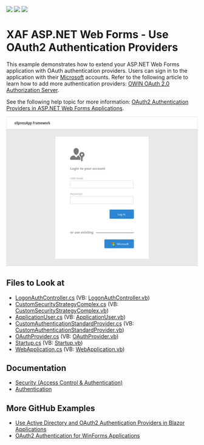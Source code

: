 <!-- default badges list -->
![](https://img.shields.io/endpoint?url=https://codecentral.devexpress.com/api/v1/VersionRange/128594415/20.2.5%2B)
[![](https://img.shields.io/badge/Open_in_DevExpress_Support_Center-FF7200?style=flat-square&logo=DevExpress&logoColor=white)](https://supportcenter.devexpress.com/ticket/details/T535280)
[![](https://img.shields.io/badge/📖_How_to_use_DevExpress_Examples-e9f6fc?style=flat-square)](https://docs.devexpress.com/GeneralInformation/403183)
<!-- default badges end -->

# XAF ASP.NET Web Forms - Use OAuth2 Authentication Providers

This example demonstrates how to extend your ASP.NET Web Forms application with OAuth authentication providers. Users can sign in to the application with their [Microsoft](https://docs.microsoft.com/en-us/aspnet/core/security/authentication/social/microsoft-logins) accounts. Refer to the following article to learn how to add more authentication providers: [OWIN OAuth 2.0 Authorization Server](https://docs.microsoft.com/en-us/aspnet/aspnet/overview/owin-and-katana/owin-oauth-20-authorization-server).

See the following help topic for more information: [OAuth2 Authentication Providers in ASP.NET Web Forms Applications](https://docs.devexpress.com/eXpressAppFramework/403582/data-security-and-safety/security-system/authentication/oauth2-authentication-providers-in-web-forms-applications).

![The extended login form](./media/LogonPageWithOAuthProviders.png)

<!-- default file list -->
## Files to Look at

* [LogonAuthController.cs](./CS/MySolution.Module.Web/Controllers/LogonAuthController.cs) (VB: [LogonAuthController.vb](./VB/MySolution.Module.Web/Controllers/LogonAuthController.vb))
* [CustomSecurityStrategyComplex.cs](./CS/MySolution.Module.Web/Security/CustomSecurityStrategyComplex.cs) (VB: [CustomSecurityStrategyComplex.vb](./VB/MySolution.Module.Web/Security/CustomSecurityStrategyComplex.vb))
* [ApplicationUser.cs](./CS/MySolution.Module/BusinessObjects/ApplicationUser.cs) (VB: [ApplicationUser.vb](./VB/MySolution.Module/BusinessObjects/ApplicationUser.vb))
* [CustomAuthenticationStandardProvider.cs](./CS/MySolution.Module/Security/CustomAuthenticationStandardProvider.cs) (VB: [CustomAuthenticationStandardProvider.vb](./VB/MySolution.Module/Security/CustomAuthenticationStandardProvider.vb))
* [OAuthProvider.cs](./CS/MySolution.Web/Security/OAuthProvider.cs) (VB: [OAuthProvider.vb](./VB/MySolution.Web/Security/OAuthProvider.vb))
* [Startup.cs](./CS/MySolution.Web/Startup.cs) (VB: [Startup.vb](./VB/MySolution.Web/Startup.vb))
* [WebApplication.cs](./CS/MySolution.Web/WebApplication.cs) (VB: [WebApplication.vb](./VB/MySolution.Web/WebApplication.vb))

<!-- default file list end -->
## Documentation

* [Security (Access Control & Authentication)](https://docs.devexpress.com/eXpressAppFramework/113366/data-security-and-safety/security-system)
* [Authentication](https://docs.devexpress.com/eXpressAppFramework/119064/data-security-and-safety/security-system/authentication)

## More GitHub Examples

* [Use Active Directory and OAuth2 Authentication Providers in Blazor Applications](https://docs.devexpress.com/eXpressAppFramework/402197/task-based-help/security/how-to-use-active-directory-and-oauth2-authentication-providers-in-blazor-applications)
* [OAuth2 Authentication for WinForms Applications](https://www.devexpress.com/Support/Center/p/T567978)